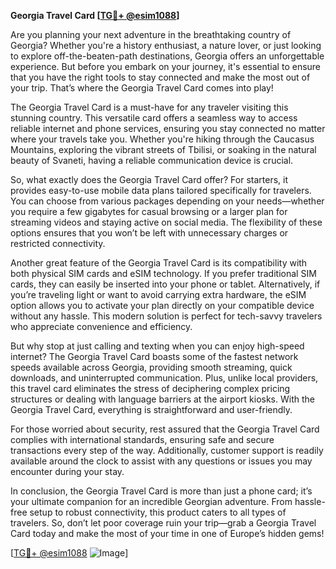 **Georgia Travel Card [[TG💪+ @esim1088](https://t.me/s/esim1088)]**

Are you planning your next adventure in the breathtaking country of Georgia? Whether you're a history enthusiast, a nature lover, or just looking to explore off-the-beaten-path destinations, Georgia offers an unforgettable experience. But before you embark on your journey, it's essential to ensure that you have the right tools to stay connected and make the most out of your trip. That’s where the Georgia Travel Card comes into play!

The Georgia Travel Card is a must-have for any traveler visiting this stunning country. This versatile card offers a seamless way to access reliable internet and phone services, ensuring you stay connected no matter where your travels take you. Whether you're hiking through the Caucasus Mountains, exploring the vibrant streets of Tbilisi, or soaking in the natural beauty of Svaneti, having a reliable communication device is crucial.

So, what exactly does the Georgia Travel Card offer? For starters, it provides easy-to-use mobile data plans tailored specifically for travelers. You can choose from various packages depending on your needs—whether you require a few gigabytes for casual browsing or a larger plan for streaming videos and staying active on social media. The flexibility of these options ensures that you won’t be left with unnecessary charges or restricted connectivity.

Another great feature of the Georgia Travel Card is its compatibility with both physical SIM cards and eSIM technology. If you prefer traditional SIM cards, they can easily be inserted into your phone or tablet. Alternatively, if you’re traveling light or want to avoid carrying extra hardware, the eSIM option allows you to activate your plan directly on your compatible device without any hassle. This modern solution is perfect for tech-savvy travelers who appreciate convenience and efficiency.

But why stop at just calling and texting when you can enjoy high-speed internet? The Georgia Travel Card boasts some of the fastest network speeds available across Georgia, providing smooth streaming, quick downloads, and uninterrupted communication. Plus, unlike local providers, this travel card eliminates the stress of deciphering complex pricing structures or dealing with language barriers at the airport kiosks. With the Georgia Travel Card, everything is straightforward and user-friendly.

For those worried about security, rest assured that the Georgia Travel Card complies with international standards, ensuring safe and secure transactions every step of the way. Additionally, customer support is readily available around the clock to assist with any questions or issues you may encounter during your stay.

In conclusion, the Georgia Travel Card is more than just a phone card; it’s your ultimate companion for an incredible Georgian adventure. From hassle-free setup to robust connectivity, this product caters to all types of travelers. So, don’t let poor coverage ruin your trip—grab a Georgia Travel Card today and make the most of your time in one of Europe’s hidden gems!

[[TG💪+ @esim1088](https://t.me/s/esim1088) ![Image](https://i.postimg.cc/Y0z9fWf4/image.png)]